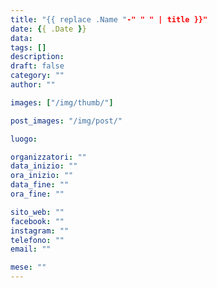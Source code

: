 ```yaml
---
title: "{{ replace .Name "-" " " | title }}"
date: {{ .Date }}
data: 
tags: []
description: 
draft: false
category: ""
author: ""

images: ["/img/thumb/"]

post_images: "/img/post/"

luogo:

organizzatori: ""
data_inizio: ""
ora_inizio: ""
data_fine: ""
ora_fine: ""

sito_web: ""
facebook: ""
instagram: ""
telefono: ""
email: ""

mese: ""
---
```


